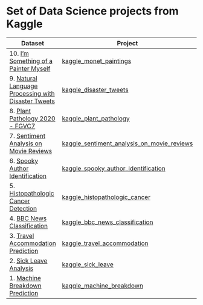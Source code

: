 # Set of Data Science projects from Kaggle

| Dataset | Project | Year |
| --- | --- | --- |
| 10. [I’m Something of a Painter Myself](https://www.kaggle.com/competitions/gan-getting-started/data) | [kaggle_monet_paintings](https://github.com/jaymanvirk/kaggle_monet_paintings) | 2023 |
| 9. [Natural Language Processing with Disaster Tweets](https://www.kaggle.com/competitions/nlp-getting-started/data) | [kaggle_disaster_tweets](https://github.com/jaymanvirk/kaggle_disaster_tweets) | 2023 |
| 8. [Plant Pathology 2020 - FGVC7](https://www.kaggle.com/competitions/plant-pathology-2020-fgvc7/data) | [kaggle_plant_pathology](https://github.com/jaymanvirk/kaggle_plant_pathology) | 2023 |
| 7. [Sentiment Analysis on Movie Reviews](https://www.kaggle.com/competitions/sentiment-analysis-on-movie-reviews/data) | [kaggle_sentiment_analysis_on_movie_reviews](https://github.com/jaymanvirk/kaggle_sentiment_analysis_on_movie_reviews) | 2023 |
| 6. [Spooky Author Identification](https://www.kaggle.com/competitions/spooky-author-identification/data) | [kaggle_spooky_author_identification](https://github.com/jaymanvirk/kaggle_spooky_author_identification) | 2023 |
| 5. [Histopathologic Cancer Detection](https://www.kaggle.com/competitions/histopathologic-cancer-detection/data) | [kaggle_histopathologic_cancer](https://github.com/jaymanvirk/kaggle_histopathologic_cancer) | 2023 |
| 4. [BBC News Classification](https://www.kaggle.com/competitions/learn-ai-bbc/data) | [kaggle_bbc_news_classification](https://github.com/jaymanvirk/kaggle_bbc_news_classification) | 2023 |
| 3. [Travel Accommodation Prediction](https://www.kaggle.com/datasets/jaymanvirk/travel-accommodation) | [kaggle_travel_accommodation](https://github.com/jaymanvirk/kaggle_travel_accommodation) | 2022 |
| 2. [Sick Leave Analysis](https://www.kaggle.com/datasets/jaymanvirk/sick-leave/data) | [kaggle_sick_leave](https://github.com/jaymanvirk/kaggle_sick_leave) | 2018 |
| 1. [Machine Breakdown Prediction](https://www.kaggle.com/datasets/jaymanvirk/machine-breakdown/data) | [kaggle_machine_breakdown](https://github.com/jaymanvirk/kaggle_machine_breakdown) | 2018 |
